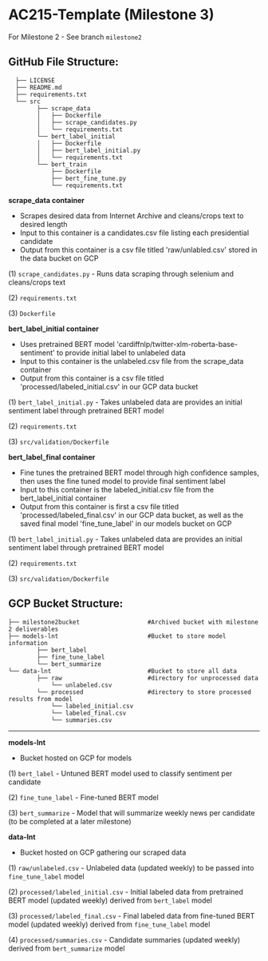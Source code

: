 AC215-Template (Milestone 3)
==============================

For Milestone 2 - See branch `milestone2`

GitHub File Structure:
------------
      ├── LICENSE
      ├── README.md
      ├── requirements.txt
      └── src
            ├── scrape_data              
            │   ├── Dockerfile
            │   ├── scrape_candidates.py
            │   └── requirements.txt
            └── bert_label_initial
            │   ├── Dockerfile
            │   ├── bert_label_initial.py
            │   └── requirements.txt
            └── bert_train
                ├── Dockerfile
                ├── bert_fine_tune.py
                └── requirements.txt
                
**scrape_data container**
- Scrapes desired data from Internet Archive and cleans/crops text to desired length
- Input to this container is a candidates.csv file listing each presidential candidate
- Output from this container is a csv file titled 'raw/unlabled.csv' stored in the data bucket on GCP

(1) `scrape_candidates.py` - Runs data scraping through selenium and cleans/crops text

(2) `requirements.txt` 

(3) `Dockerfile` 

**bert_label_initial container**
- Uses pretrained BERT model 'cardiffnlp/twitter-xlm-roberta-base-sentiment' to provide initial label to unlabeled data
- Input to this container is the unlabeled.csv file from the scrape_data container
- Output from this container is a csv file titled 'processed/labeled_initial.csv' in our GCP data bucket
  
(1) `bert_label_initial.py` - Takes unlabeled data are provides an initial sentiment label through pretrained BERT model

(2) `requirements.txt` 

(3) `src/validation/Dockerfile`

**bert_label_final container**
- Fine tunes the pretrained BERT model through high confidence samples, then uses the fine tuned model to provide final sentiment label
- Input to this container is the labeled_initial.csv file from the bert_label_initial container
- Output from this container is first a csv file titled 'processed/labeled_final.csv' in our GCP data bucket, as well as the saved final model 'fine_tune_label' in our models bucket on GCP
  
(1) `bert_label_initial.py` - Takes unlabeled data are provides an initial sentiment label through pretrained BERT model

(2) `requirements.txt` 

(3) `src/validation/Dockerfile`


GCP Bucket Structure:
------------
    ├── milestone2bucket                   #Archived bucket with milestone 2 deliverables
    ├── models-lnt                         #Bucket to store model information
            ├── bert_label
            ├── fine_tune_label
            └── bert_summarize
    └── data-lnt                           #Bucket to store all data
            ├── raw                        #directory for unprocessed data
                └── unlabeled.csv
            └── processed                  #directory to store processed results from model
                └── labeled_initial.csv
                └── labeled_final.csv
                └── summaries.csv

--------


**models-lnt**
- Bucket hosted on GCP for models

(1) `bert_label` - Untuned BERT model used to classify sentiment per candidate

(2) `fine_tune_label` - Fine-tuned BERT model 

(3) `bert_summarize` -  Model that will summarize weekly news per candidate (to be completed at a later milestone)

**data-lnt**
- Bucket hosted on GCP gathering our scraped data

(1) `raw/unlabeled.csv` - Unlabeled data (updated weekly) to be passed into `fine_tune_label` model

(2) `processed/labeled_initial.csv` - Initial labeled data from pretrained BERT model (updated weekly) derived from `bert_label` model

(3) `processed/labeled_final.csv` - Final labeled data from fine-tuned BERT model (updated weekly) derived from `fine_tune_label` model

(4) `processed/summaries.csv` - Candidate summaries (updated weekly) derived from `bert_summarize` model
